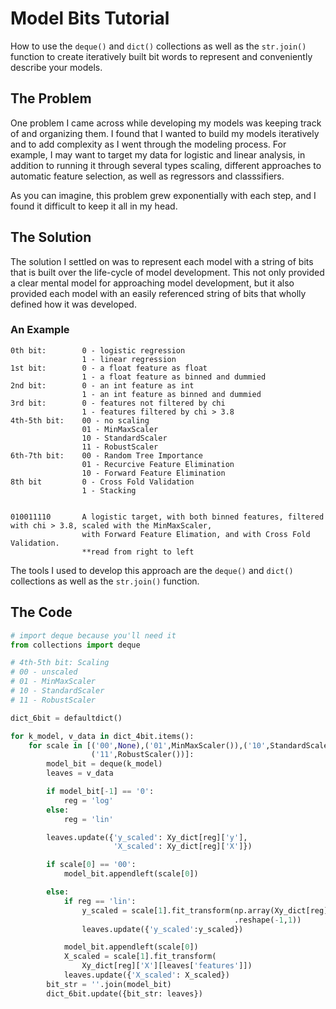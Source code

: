 # Model Bits Tutorial
How to use the `deque()` and `dict()` collections as well as the `str.join()` function to create iteratively built bit
words to represent and conveniently describe your models.

## The Problem
One problem I came across while developing my models was keeping track of and organizing them. I found that I wanted
to build my models iteratively and to add complexity as I went through the modeling process. For example, I may want to 
target my data for logistic and linear analysis, in addition to running it through several types scaling, different
approaches to automatic feature selection, as well as regressors and classsifiers. 

As you can imagine, this problem grew exponentially with each step, and I found it difficult to keep it all in my head. 

## The Solution
The solution I settled on was to represent each model with a string of bits that is built over the life-cycle of model 
development. This not only provided a clear mental model for approaching model development, but it also provided each 
model with an easily referenced string of bits that wholly defined how it was developed.

### An Example
```
0th bit:        0 - logistic regression
                1 - linear regression
1st bit:        0 - a float feature as float
                1 - a float feature as binned and dummied
2nd bit:        0 - an int feature as int
                1 - an int feature as binned and dummied
3rd bit:        0 - features not filtered by chi
                1 - features filtered by chi > 3.8
4th-5th bit:    00 - no scaling
                01 - MinMaxScaler
                10 - StandardScaler
                11 - RobustScaler
6th-7th bit:    00 - Random Tree Importance
                01 - Recurcive Feature Elimination
                10 - Forward Feature Elimination
8th bit         0 - Cross Fold Validation
                1 - Stacking
                

010011110       A logistic target, with both binned features, filtered with chi > 3.8, scaled with the MinMaxScaler,
                with Forward Feature Elimation, and with Cross Fold Validation.
                **read from right to left 
```

The tools I used to develop this approach are the `deque()` and `dict()` collections as well as the `str.join()` 
function.

## The Code
```python
# import deque because you'll need it
from collections import deque

# 4th-5th bit: Scaling
# 00 - unscaled
# 01 - MinMaxScaler
# 10 - StandardScaler
# 11 - RobustScaler

dict_6bit = defaultdict()

for k_model, v_data in dict_4bit.items():
    for scale in [('00',None),('01',MinMaxScaler()),('10',StandardScaler()),
                  ('11',RobustScaler())]:
        model_bit = deque(k_model)
        leaves = v_data

        if model_bit[-1] == '0':
            reg = 'log'
        else:
            reg = 'lin'

        leaves.update({'y_scaled': Xy_dict[reg]['y'],
                       'X_scaled': Xy_dict[reg]['X']})

        if scale[0] == '00':
            model_bit.appendleft(scale[0])

        else:
            if reg == 'lin':
                y_scaled = scale[1].fit_transform(np.array(Xy_dict[reg]['y'])
                                                  .reshape(-1,1))
                leaves.update({'y_scaled':y_scaled})

            model_bit.appendleft(scale[0])
            X_scaled = scale[1].fit_transform(
                Xy_dict[reg]['X'][leaves['features']])
            leaves.update({'X_scaled': X_scaled})
        bit_str = ''.join(model_bit)
        dict_6bit.update({bit_str: leaves})

```